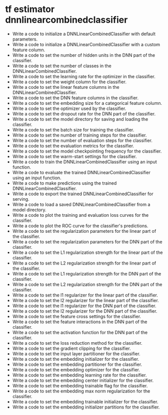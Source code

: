 # tf estimator dnnlinearcombinedclassifier

- Write a code to initialize a DNNLinearCombinedClassifier with default parameters.
- Write a code to initialize a DNNLinearCombinedClassifier with a custom feature column.
- Write a code to set the number of hidden units in the DNN part of the classifier.
- Write a code to set the number of classes in the DNNLinearCombinedClassifier.
- Write a code to set the learning rate for the optimizer in the classifier.
- Write a code to set the weight column for the classifier.
- Write a code to set the linear feature columns in the DNNLinearCombinedClassifier.
- Write a code to set the DNN feature columns in the classifier.
- Write a code to set the embedding size for a categorical feature column.
- Write a code to set the optimizer used by the classifier.
- Write a code to set the dropout rate for the DNN part of the classifier.
- Write a code to set the model directory for saving and loading the classifier.
- Write a code to set the batch size for training the classifier.
- Write a code to set the number of training steps for the classifier.
- Write a code to set the number of evaluation steps for the classifier.
- Write a code to set the evaluation metrics for the classifier.
- Write a code to set the model checkpointing frequency for the classifier.
- Write a code to set the warm-start settings for the classifier.
- Write a code to train the DNNLinearCombinedClassifier using an input function.
- Write a code to evaluate the trained DNNLinearCombinedClassifier using an input function.
- Write a code to make predictions using the trained DNNLinearCombinedClassifier.
- Write a code to export the trained DNNLinearCombinedClassifier for serving.
- Write a code to load a saved DNNLinearCombinedClassifier from a model directory.
- Write a code to plot the training and evaluation loss curves for the classifier.
- Write a code to plot the ROC curve for the classifier's predictions.
- Write a code to set the regularization parameters for the linear part of the classifier.
- Write a code to set the regularization parameters for the DNN part of the classifier.
- Write a code to set the L1 regularization strength for the linear part of the classifier.
- Write a code to set the L2 regularization strength for the linear part of the classifier.
- Write a code to set the L1 regularization strength for the DNN part of the classifier.
- Write a code to set the L2 regularization strength for the DNN part of the classifier.
- Write a code to set the l1 regularizer for the linear part of the classifier.
- Write a code to set the l2 regularizer for the linear part of the classifier.
- Write a code to set the l1 regularizer for the DNN part of the classifier.
- Write a code to set the l2 regularizer for the DNN part of the classifier.
- Write a code to set the feature cross settings for the classifier.
- Write a code to set the feature interactions in the DNN part of the classifier.
- Write a code to set the activation function for the DNN part of the classifier.
- Write a code to set the loss reduction method for the classifier.
- Write a code to set the gradient clipping for the classifier.
- Write a code to set the input layer partitioner for the classifier.
- Write a code to set the embedding initializer for the classifier.
- Write a code to set the embedding partitioner for the classifier.
- Write a code to set the embedding optimizer for the classifier.
- Write a code to set the embedding learning rate for the classifier.
- Write a code to set the embedding center initializer for the classifier.
- Write a code to set the embedding trainable flag for the classifier.
- Write a code to set the embedding max norm regularization for the classifier.
- Write a code to set the embedding trainable initializer for the classifier.
- Write a code to set the embedding initializer partitions for the classifier.
